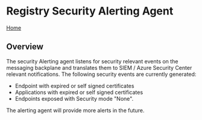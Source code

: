 # Registry Security Alerting Agent

[Home](readme.md)

## Overview

The security Alerting agent listens for security relevant events on the messaging backplane and translates them to SIEM / Azure Security Center relevant notifications.   The following security events are currently generated:

- Endpoint with expired or self signed certificates
- Applications with expired or self signed certificates
- Endpoints exposed with Security mode "None".

The alerting agent will provide more alerts in the future.